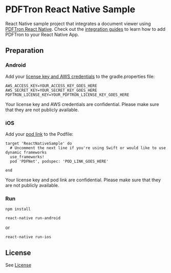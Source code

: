 # PDFTron React Native Sample
React Native sample project that integrates a document viewer using [PDFTron React Native](https://github.com/PDFTron/pdftron-react-native). Check out the [integration guides](https://www.pdftron.com/documentation/android/guides/react-native) to learn how to add PDFTron to your React Native App.

## Preparation

### Android
Add your [license key and AWS credentials](https://www.pdftron.com/documentation/android/guides/getting-started/integrate-gradle) to the gradle.properties file:
```
AWS_ACCESS_KEY=YOUR_ACCESS_KEY_GOES_HERE
AWS_SECRET_KEY=YOUR_SECRET_KEY_GOES_HERE
PDFTRON_LICENSE_KEY=YOUR_PDFTRON_LICENSE_KEY_GOES_HERE
```
Your license key and AWS credentials are confidential. Please make sure that they are not publicly available.

### iOS
Add your [pod link](https://www.pdftron.com/documentation/ios/guides/getting-started/integrate-cocoapods) to the Podfile:
```
target 'ReactNativeSample' do
  # Uncomment the next line if you're using Swift or would like to use dynamic frameworks
  use_frameworks!
  pod 'PDFNet', podspec: 'POD_LINK_GOES_HERE'

end
```
Your license key and pod link are confidential. Please make sure that they are not publicly available.

### Run
```
npm install
```

```
react-native run-android
```

or

```
react-native run-ios
```


## License
See [License](./LICENSE)
